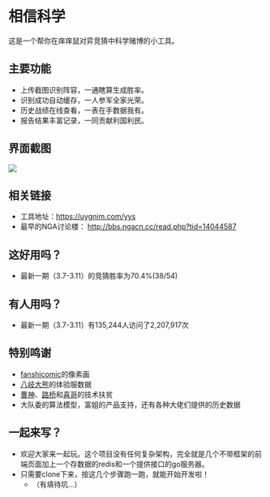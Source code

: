 # 相信科学

这是一个帮你在痒痒鼠对弈竞猜中科学赌博的小工具。

## 主要功能
- 上传截图识别阵容，一通瞎算生成胜率。
- 识别成功自动缓存，一人参军全家光荣。
- 历史战绩在线查看，一表在手数据我有。
- 报告结果丰富记录，一同贡献利国利民。

## 界面截图
![](https://img.nga.178.com/attachments/mon_201903/06/eyQ5-dnwZrT1kSfj-r9.png)

## 相关链接
- 工具地址：https://uygnim.com/yys
- 最早的NGA讨论楼： http://bbs.ngacn.cc/read.php?tid=14044587

## 这好用吗？
- 最新一期（3.7-3.11）的竞猜胜率为70.4%(38/54)

## 有人用吗？
- 最新一期（3.7-3.11）有135,244人访问了2,207,917次

## 特别鸣谢
- [fanshicomic](https://github.com/fanshicomic)的像素画
- [八岐大熊](https://bbs.nga.cn/nuke.php?func=ucp&uid=41751850)的体验服数据
- [曹神](https://github.com/cszqwe)、[路桥](https://leetcode.com/alsvia/)和[喜哥](https://github.com/null09264)的技术扶贫
- 大队委的算法模型，富姐的产品支持，还有各种大佬们提供的历史数据

## 一起来写？
- 欢迎大家来一起玩。这个项目没有任何复杂架构，完全就是几个不带框架的前端页面加上一个存数据的redis和一个提供接口的go服务器。
- 只需要clone下来，按这几个步骤跑一跑，就能开始开发啦！
  - （有填待坑...）
